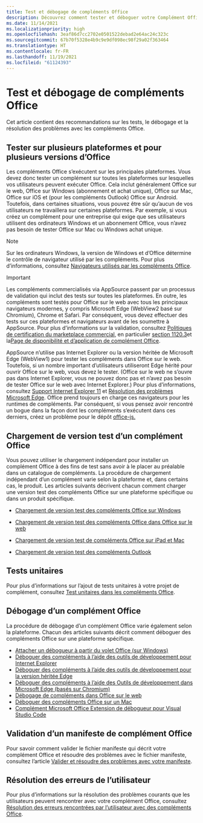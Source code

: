 ```yaml
---
title: Test et débogage de compléments Office
description: Découvrez comment tester et déboguer votre Complément Office.
ms.date: 11/14/2021
ms.localizationpriority: high
ms.openlocfilehash: 3eaf86d7cc2702e0501522debad2e64ac24c323c
ms.sourcegitcommit: 67b70f5328e4b9c9e9df098ec98f29a02f363464
ms.translationtype: HT
ms.contentlocale: fr-FR
ms.lasthandoff: 11/19/2021
ms.locfileid: "61124393"
---
```

# <a name="test-and-debug-office-add-ins"></a>Test et débogage de compléments Office

Cet article contient des recommandations sur les tests, le débogage et la résolution des problèmes avec les compléments Office.

## <a name="test-cross-platform-and-for-multiple-versions-of-office"></a>Tester sur plusieurs plateformes et pour plusieurs versions d’Office

Les compléments Office s’exécutent sur les principales plateformes. Vous devez donc tester un complément sur toutes les plateformes sur lesquelles vos utilisateurs peuvent exécuter Office. Cela inclut généralement Office sur le web, Office sur Windows (abonnement et achat unique), Office sur Mac, Office sur iOS et (pour les compléments Outlook) Office sur Android. Toutefois, dans certaines situations, vous pouvez être sûr qu’aucun de vos utilisateurs ne travaillera sur certaines plateformes. Par exemple, si vous créez un complément pour une entreprise qui exige que ses utilisateurs utilisent des ordinateurs Windows et un abonnement Office, vous n’avez pas besoin de tester Office sur Mac ou Windows achat unique.

> [!NOTE]
> Sur les ordinateurs Windows, la version de Windows et d’Office détermine le contrôle de navigateur utilisé par les compléments. Pour plus d’informations, consultez [Navigateurs utilisés par les compléments Office](../concepts/browsers-used-by-office-web-add-ins.md).

> [!IMPORTANT]
> Les compléments commercialisés via AppSource passent par un processus de validation qui inclut des tests sur toutes les plateformes. En outre, les compléments sont testés pour Office sur le web avec tous les principaux navigateurs modernes, y compris Microsoft Edge (WebView2 basé sur Chromium), Chrome et Safari. Par conséquent, vous devez effectuer des tests sur ces plateformes et navigateurs avant de les soumettre à AppSource. Pour plus d’informations sur la validation, consultez [Politiques de certification du marketplace commercial](/legal/marketplace/certification-policies), en particulier [section 1120.3](/legal/marketplace/certification-policies#11203-functionality)et la[Page de disponibilité et d’application de complément Office](../overview/office-add-in-availability.md).
>
> AppSource n’utilise pas Internet Explorer ou la version héritée de Microsoft Edge (WebView1) pour tester les compléments dans Office sur le web. Toutefois, si un nombre important d’utilisateurs utiliseront Edge hérité pour ouvrir Office sur le web, vous devez le tester. (Office sur le web ne s’ouvre pas dans Internet Explorer, vous ne pouvez donc pas et n’avez pas besoin de tester Office sur le web avec Internet Explorer.) Pour plus d’informations, consultez [Support Internet Explorer 11](../develop/support-ie-11.md) et [Résolution des problèmes Microsoft Edge](../concepts/browsers-used-by-office-web-add-ins.md#troubleshooting-microsoft-edge-issues). Office prend toujours en charge ces navigateurs pour les runtimes de compléments. Par conséquent, si vous pensez avoir rencontré un bogue dans la façon dont les compléments s’exécutent dans ces derniers, créez un problème pour le dépôt [office-js.](https://github.com/OfficeDev/office-js/issues/new/choose)

## <a name="sideload-an-office-add-in-for-testing"></a>Chargement de version test d’un complément Office

Vous pouvez utiliser le chargement indépendant pour installer un complément Office à des fins de test sans avoir à le placer au préalable dans un catalogue de compléments. La procédure de chargement indépendant d’un complément varie selon la plateforme et, dans certains cas, le produit. Les articles suivants décrivent chacun comment charger une version test des compléments Office sur une plateforme spécifique ou dans un produit spécifique.

- [Chargement de version test des compléments Office sur Windows](create-a-network-shared-folder-catalog-for-task-pane-and-content-add-ins.md)

- [Chargement de version test des compléments Office dans Office sur le web](sideload-office-add-ins-for-testing.md)

- [Chargement de version test de compléments Office sur iPad et Mac](sideload-an-office-add-in-on-ipad-and-mac.md)

- [Chargement de version test des compléments Outlook](../outlook/sideload-outlook-add-ins-for-testing.md)

## <a name="unit-testing"></a>Tests unitaires

Pour plus d’informations sur l’ajout de tests unitaires à votre projet de complément, consultez [Test unitaires dans les compléments Office](unit-testing.md).

## <a name="debug-an-office-add-in"></a>Débogage d’un complément Office

La procédure de débogage d’un complément Office varie également selon la plateforme. Chacun des articles suivants décrit comment déboguer des compléments Office sur une plateforme spécifique.

- [Attacher un débogueur à partir du volet Office (sur Windows)](attach-debugger-from-task-pane.md)
- [Déboguer des compléments à l’aide des outils de développement pour Internet Explorer](debug-add-ins-using-f12-tools-ie.md)
- [Déboguer des compléments à l’aide des outils de développement pour la version héritée Edge](debug-add-ins-using-devtools-edge-legacy.md)
- [Déboguer des compléments à l’aide des Outils de développement dans Microsoft Edge (basés sur Chromium)](debug-add-ins-using-devtools-edge-chromium.md)
- [Débogage de compléments dans Office sur le web](debug-add-ins-in-office-online.md)
- [Déboguer des compléments Office sur un Mac](debug-office-add-ins-on-ipad-and-mac.md)
- [Complément Microsoft Office Extension de débogueur pour Visual Studio Code](debug-with-vs-extension.md)

## <a name="validate-an-office-add-in-manifest"></a>Validation d’un manifeste de complément Office

Pour savoir comment valider le fichier manifeste qui décrit votre complément Office et résoudre des problèmes avec le fichier manifeste, consultez l’article [Valider et résoudre des problèmes avec votre manifeste](troubleshoot-manifest.md).

## <a name="troubleshoot-user-errors"></a>Résolution des erreurs de l’utilisateur

Pour plus d’informations sur la résolution des problèmes courants que les utilisateurs peuvent rencontrer avec votre complément Office, consultez [Résolution des erreurs rencontrées par l’utilisateur avec des compléments Office](testing-and-troubleshooting.md).
